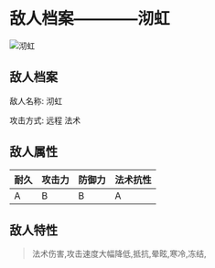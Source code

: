 # 敌人档案————沏虹

![沏虹](./eneIcons/沏虹.png)

## 敌人档案

敌人名称: 沏虹

攻击方式: 远程 法术

## 敌人属性

| 耐久      | 攻击力  | 防御力 | 法术抗性 |
|---------|------|-----|------|
| A | B | B | A |

## 敌人特性
> 法术伤害,攻击速度大幅降低,抵抗,晕眩,寒冷,冻结,
